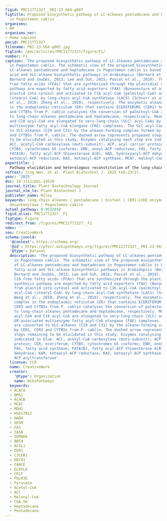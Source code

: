 ```yaml
---
figid: PMC11772327__PBI-23-564-g007
figtitle: Proposed biosynthetic pathway of LC‐alkanes pentadecane and heptadecane
  in Pogostemon cablin
organisms:
- NA
organisms_ner:
- Homo sapiens
pmcid: PMC11772327
filename: PBI-23-564-g007.jpg
figlink: /pmc/articles/PMC11772327/figure/F1/
number: F1
caption: 'The proposed biosynthetic pathway of LC‐alkanes pentadecane and heptadecane
  in Pogostemon cablin. The schematic view of the proposed biosynthetic pathway of
  LC‐alkanes pentadecane and heptadecane in Pogostemon cablin is based on the fatty
  acid and VLC‐alkane biosynthetic pathways in Arabidopsis (Bernard et al., 2012;
  Bernard and Joubès, 2013; Lee and Suh, 2015; Pascal et al., 2019). The C16 and C18
  free fatty acids (FFAs) that are synthesized through the plastidial de novo synthesis
  pathway are exported by fatty acid exporters (FAX) (Bonaventure et al., 2003) from
  plastid into cytosol and activated to C16 acyl‐CoA (palmitoyl‐CoA) and C18 acyl‐CoA
  (stearyl‐CoA) by long‐chain acyl‐CoA synthetase (LACS) (Schnurr et al., 2004; Weng
  et al., 2010; Zheng et al., 2019), respectively. The enzymatic alkane‐forming complex
  in the endoplasmic reticulum (ER) that contains ECERIFERUM1 (CER1) homologue, CER3
  and CYTB5s from P. cablin catalyses the conversion of palmitoyl‐CoA and stearyl‐CoA
  to long‐chain alkanes pentadecane and heptadecane, respectively. Meanwhile C16 acyl‐CoA
  and C18 acyl‐CoA are elongated to very‐long‐chain (VLC) acyl‐CoAs by ER‐associated
  multienzyme fatty acyl‐CoA elongase (FAE) complexes. The VLC‐acyl‐CoAs are converted
  to VLC‐alkanes (C29 and C31) by the alkane‐forming complex formed by CER1, CER3
  and CYTB5s from P. cablin. The dashed arrow represents proposed steps remaining
  to be elucidated in this study. Enzymes catalysing each step are indicated in blue.
  ACC, acetyl‐CoA carboxylase (muti‐subunit); ACP, acyl carrier protein; CER, eceriferum;
  CYTB5, cytochromes b5 isoforms; ENR, enoyl‐ACP reductase; FAS, fatty acid synthase;
  FATA(B), fatty acyl‐ACP thioesterase A(B); HAD, hydroxyacyl‐ACP dehydrase; KAR,
  ketoacyl‐ACP reductase; KAS, ketoacyl‐ACP synthase; MCAT, malonyl‐CoA: ACP acyltransferase'
papertitle: |
  Pathway elucidation and heterologous reconstitution of the long‐chain alkane pentadecane biosynthesis from Pogostemon cablin
reftext: Jing Wen, et al. Plant Biotechnol J. 2025 Feb;23(2).
year: '2025'
doi: 10.1111/pbi.14520
journal_title: Plant Biotechnology Journal
journal_nlm_ta: Plant Biotechnol J
publisher_name: Wiley
keywords: long‐chain alkanes | pentadecane | biofuel | CER1‐LIKE enzyme | aldehyde
  decarbonylase | Pogostemon cablin
automl_pathway: 0.9532018
figid_alias: PMC11772327__F1
figtype: Figure
redirect_from: /figures/PMC11772327__F1
ndex: ''
seo: CreativeWork
schema-jsonld:
  '@context': https://schema.org/
  '@id': https://pfocr.wikipathways.org/figures/PMC11772327__PBI-23-564-g007.html
  '@type': Dataset
  description: 'The proposed biosynthetic pathway of LC‐alkanes pentadecane and heptadecane
    in Pogostemon cablin. The schematic view of the proposed biosynthetic pathway
    of LC‐alkanes pentadecane and heptadecane in Pogostemon cablin is based on the
    fatty acid and VLC‐alkane biosynthetic pathways in Arabidopsis (Bernard et al., 2012;
    Bernard and Joubès, 2013; Lee and Suh, 2015; Pascal et al., 2019). The C16 and
    C18 free fatty acids (FFAs) that are synthesized through the plastidial de novo
    synthesis pathway are exported by fatty acid exporters (FAX) (Bonaventure et al., 2003)
    from plastid into cytosol and activated to C16 acyl‐CoA (palmitoyl‐CoA) and C18
    acyl‐CoA (stearyl‐CoA) by long‐chain acyl‐CoA synthetase (LACS) (Schnurr et al., 2004;
    Weng et al., 2010; Zheng et al., 2019), respectively. The enzymatic alkane‐forming
    complex in the endoplasmic reticulum (ER) that contains ECERIFERUM1 (CER1) homologue,
    CER3 and CYTB5s from P. cablin catalyses the conversion of palmitoyl‐CoA and stearyl‐CoA
    to long‐chain alkanes pentadecane and heptadecane, respectively. Meanwhile C16
    acyl‐CoA and C18 acyl‐CoA are elongated to very‐long‐chain (VLC) acyl‐CoAs by
    ER‐associated multienzyme fatty acyl‐CoA elongase (FAE) complexes. The VLC‐acyl‐CoAs
    are converted to VLC‐alkanes (C29 and C31) by the alkane‐forming complex formed
    by CER1, CER3 and CYTB5s from P. cablin. The dashed arrow represents proposed
    steps remaining to be elucidated in this study. Enzymes catalysing each step are
    indicated in blue. ACC, acetyl‐CoA carboxylase (muti‐subunit); ACP, acyl carrier
    protein; CER, eceriferum; CYTB5, cytochromes b5 isoforms; ENR, enoyl‐ACP reductase;
    FAS, fatty acid synthase; FATA(B), fatty acyl‐ACP thioesterase A(B); HAD, hydroxyacyl‐ACP
    dehydrase; KAR, ketoacyl‐ACP reductase; KAS, ketoacyl‐ACP synthase; MCAT, malonyl‐CoA:
    ACP acyltransferase'
  license: CC0
  name: CreativeWork
  creator:
    '@type': Organization
    name: WikiPathways
  keywords:
  - ACACA
  - BMS1
  - ACACB
  - MCAT
  - MDH1
  - HSD17B12
  - HADH
  - OXSM
  - FAS
  - FASN
  - SEMA6A
  - BBS9
  - ACSL1
  - CER1
  - C3CER1
  - DECR1
  - FANCE
  - ELOVL6
  - CKLF
  - POLR3G
  - Pyruvate
  - Acetyl-CoA
  - ACC
  - Malonyl-CoA
  - COA-SH
  - Heptadecane
  - Pentadecane
---
```

